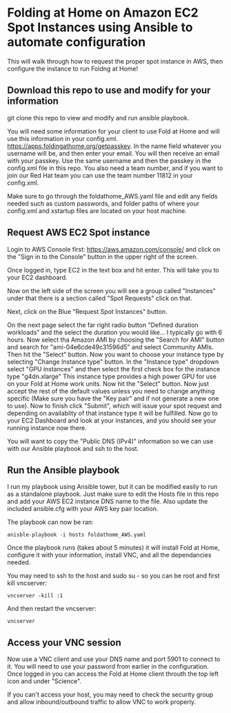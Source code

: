 # Folding at Home on Amazon EC2 Spot Instances using Ansible to automate configuration
This will walk through how to request the proper spot instance in AWS, then configure the instance to run Foldng at Home!

## Download this repo to use and modify for your information
git clone this repo to view and modify and run ansible playbook.

You will need some information for your client to use Fold at Home and will use this information in your config.xml.  https://apps.foldingathome.org/getpasskey.  In the name field whatever you username will be, and then enter your email.  You will then receive an email with your passkey.  Use the same username and then the passkey in the config.xml file in this repo.  You also need a team number, and if you want to join our Red Hat team you can use the team number 11812 in your config.xml.

Make sure to go through the foldathome_AWS.yaml file and edit any fields needed such as custom passwords, and folder paths of where your config.xml and xstartup files are located on your host machine.

## Request AWS EC2 Spot instance
Login to AWS Console first: https://aws.amazon.com/console/ and click on the "Sign in to the Console" button in the upper right of the screen.

Once logged in, type EC2 in the text box and hit enter.  This will take you to your EC2 dashboard.

Now on the left side of the screen you will see a group called "Instances" under that there is a section called "Spot Requests" click on that.

Next, click on the Blue "Request Spot Instances" button.

On the next page select the far right radio button "Defined duration workloads" and the select the duration you would like... I typically go with 6 hours.  Now select tha Amazon AMI by choosing the "Search for AMI" button and search for "ami-04e6cde49c31596d5" and select Community AMIs.  Then hit the "Select" button.  Now you want to choose your instance type by selecting "Change Instance type" button.  In the "Instance type" dropdown select "GPU instances" and then select the first check box for the instance type "g4dn.xlarge" This instance type provides a high power GPU for use on your Fold at Home work units. Now hit the "Select" button. Now just accept the rest of the default values unless you need to change anything specific (Make sure you have the "Key pair" and if not generate a new one to use). Now to finish click "Submit", which will issue your spot request and depending on availablity of that instance type it will be fulfilled.  Now go to your EC2 Dashboard and look at your instances, and you should see your running instance now there.

You will want to copy the "Public DNS (IPv4)" information so we can use with our Ansible playbook and ssh to the host.

## Run the Ansible playbook 
I run my playbook using Ansible tower, but it can be modified easily to run as a standalone playbook.  Just make sure to edit the Hosts file in this repo and add your AWS EC2 instance DNS name to the file.  Also update the included ansible.cfg with your AWS key pair location.

The playbook can now be ran:
```
anisble-playbook -i hosts foldathome_AWS.yaml
```

Once the playbook runs (takes about 5 minutes) it will install Fold at Home, configure it with your information, install VNC, and all the dependancies needed.  

You may need to ssh to the host and sudo su - so you can be root and first kill vncserver:
```
vncserver -kill :1
```
And then restart the vncserver:
```
vncserver
```

## Access your VNC session

Now use a VNC client and use your DNS name and port 5901 to connect to it.  You will need to use your password from earlier in the configuration.  Once logged in you can access the Fold at Home client throuth the top left icon and under "Science". 

If you can't access your host, you may need to check the security group and allow inbound/outbound traffic to allow VNC to work properly.
